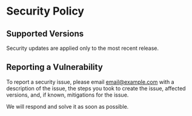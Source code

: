 # Security Policy

## Supported Versions

<!-- Use this section to tell people about which versions of your project are
currently being supported with security updates. -->
Security updates are applied only to the most recent release.

## Reporting a Vulnerability

<!-- Use this section to tell people how to report a vulnerability.

Tell them where to go, how often they can expect to get an update on a
reported vulnerability, what to expect if the vulnerability is accepted or
declined, etc. -->

To report a security issue, please email
[email@example.com](mailto:email@example.com)
with a description of the issue, the steps you took to create the issue,
affected versions, and, if known, mitigations for the issue.

We will respond and solve it as soon as possible.
